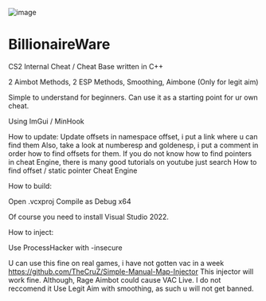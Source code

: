 ![image](https://github.com/user-attachments/assets/39377255-9e1e-48d4-9bc5-6566c0317629)


# BillionaireWare

CS2 Internal Cheat / Cheat Base written in C++

2 Aimbot Methods, 2 ESP Methods, Smoothing, Aimbone (Only for legit aim)

Simple to understand for beginners. Can use it as a starting point for ur own cheat.

Using ImGui / MinHook

How to update:
Update offsets in namespace offset, i put a link where u can find them
Also, take a look at numberesp and goldenesp, i put a comment in order how to find offsets for them.
If you do not know how to find pointers in cheat Engine, there is many good tutorials on youtube just search How to find offset / static pointer Cheat Engine

How to build:

Open .vcxproj
Compile as Debug x64

Of course you need to install Visual Studio 2022.

How to inject:

Use ProcessHacker with -insecure

U can use this fine on real games, i have not gotten vac in a week
https://github.com/TheCruZ/Simple-Manual-Map-Injector
This injector will work fine.
Although, Rage Aimbot could cause VAC Live. I do not reccomend it
Use Legit Aim with smoothing, as such u will not get banned.
